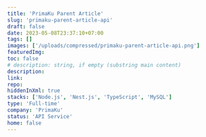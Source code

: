 ```yaml
---
title: 'PrimaKu Parent Article'
slug: 'primaku-parent-article-api'
draft: false
date: 2023-05-08T23:37:10+07:00
tags: []
images: ['/uploads/compressed/primaku-parent-article-api.png']
featuredImg:
toc: false
# description: string, if empty (substring main content)
description:
link:
repo:
hiddenInXml: true
stacks: ['Node.js', 'Nest.js', 'TypeScript', 'MySQL']
type: 'Full-time'
company: 'PrimaKu'
status: 'API Service'
home: false
---
```

